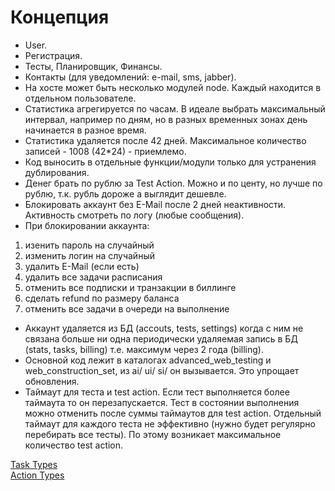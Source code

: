 Концепция
=========
* User.
* Регистрация.
* Тесты, Планировщик, Финансы.
* Контакты (для уведомлений: e-mail, sms, jabber).
* На хосте может быть несколько модулей node. Каждый находится в отдельном пользователе.
* Статистика агрегируется по часам. В идеале выбрать максимальный интервал, например по дням, но в разных временных зонах день начинается в разное время.
* Статистика удаляется после 42 дней. Максимальное количество записей - 1008 (42*24) - приемлемо.
* Код выносить в отдельные функции/модули только для устранения дублирования.
* Денег брать по рублю за Test Action. Можно и по центу, но лучше по рублю, т.к. рубль дороже а выглядит дешевле.
* Блокировать аккаунт без E-Mail после 2 дней неактивности. Активность смотреть по логу (любые сообщения).
* При блокировании аккаунта:
 1. изенить пароль на случайный
 2. изменить логин на случайный
 3. удалить E-Mail (если есть)
 4. удалить все задачи расписания
 5. отменить все подписки и транзакции в биллинге
 6. сделать refund по размеру баланса
 7. отменить все задачи в очереди на выполнение
* Аккаунт удаляется из БД (accouts, tests, settings) когда с ним не связана больше ни одна периодически удаляемая запись в БД (stats, tasks, billing)
 т.е. максимум через 2 года (billing).
* Основной код лежит в каталогах advanced_web_testing и web_construction_set, из ai/ ui/ si/ он вызывается. Это упрощает обновления.
* Таймаут для теста и test action. Если тест выполняется более таймаута то он перезапускается. Тест в состоянии выполнения
 можно отменить после суммы таймаутов для test action. Отдельный таймаут для каждого теста не эффективно (нужно будет регулярно перебирать
 все тесты). По этому возникает максимальное количество test action.

[Task Types](task_types.md)  
[Action Types](action_types.md)  
